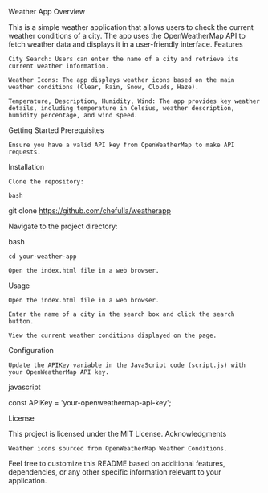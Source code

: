 Weather App
Overview

This is a simple weather application that allows users to check the current weather conditions of a city. The app uses the OpenWeatherMap API to fetch weather data and displays it in a user-friendly interface.
Features

    City Search: Users can enter the name of a city and retrieve its current weather information.

    Weather Icons: The app displays weather icons based on the main weather conditions (Clear, Rain, Snow, Clouds, Haze).

    Temperature, Description, Humidity, Wind: The app provides key weather details, including temperature in Celsius, weather description, humidity percentage, and wind speed.

Getting Started
Prerequisites

    Ensure you have a valid API key from OpenWeatherMap to make API requests.

Installation

    Clone the repository:

    bash

git clone https://github.com/chefulla/weatherapp

Navigate to the project directory:

bash

    cd your-weather-app

    Open the index.html file in a web browser.

Usage

    Open the index.html file in a web browser.

    Enter the name of a city in the search box and click the search button.

    View the current weather conditions displayed on the page.

Configuration

    Update the APIKey variable in the JavaScript code (script.js) with your OpenWeatherMap API key.

javascript

const APIKey = 'your-openweathermap-api-key';

License

This project is licensed under the MIT License.
Acknowledgments

    Weather icons sourced from OpenWeatherMap Weather Conditions.

Feel free to customize this README based on additional features, dependencies, or any other specific information relevant to your application.
